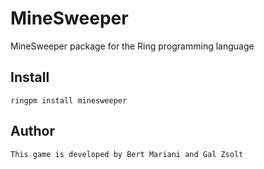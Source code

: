 # MineSweeper

MineSweeper package for the Ring programming language

## Install

	ringpm install minesweeper

## Author

	This game is developed by Bert Mariani and Gal Zsolt